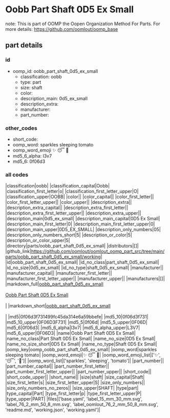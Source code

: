 # Oobb Part Shaft 0D5 Ex Small  

note: This is part of OOMP the Oopen Organization Method For Parts. For more details: https://github.com/oomlout/oomp_base

##  part details





### id
* oomp_id: oobb_part_shaft_0d5_ex_small
  * classification: oobb
  * type: part
  * size: shaft
  * color: 
  * description_main: 0d5_ex_small
  * description_extra: 
  * manufacturer: 
  * part_number: 

### other_codes
* short_code: 
* oomp_word: sparkles sleeping tomato
* oomp_word_emoji :sparkles: :sleeping: :tomato:
* md5_6_alpha: l3v7
* md5_6: 0f06d3

### all codes 
|classification|oobb|
|classification_capital|Oobb|
|classification_first_letter|o|
|classification_first_letter_upper|O|
|classification_upper|OOBB|
|color||
|color_capital||
|color_first_letter||
|color_first_letter_upper||
|color_upper||
|description_extra||
|description_extra_capital||
|description_extra_first_letter||
|description_extra_first_letter_upper||
|description_extra_upper||
|description_main|0d5_ex_small|
|description_main_capital|0D5 Ex Small|
|description_main_first_letter|0|
|description_main_first_letter_upper|0|
|description_main_upper|0D5_EX_SMALL|
|description_only_numbers|05|
|description_only_numbers_short|5|
|description_or_color|5|
|description_or_color_upper|5|
|directory|parts/oobb_part_shaft_0d5_ex_small|
|distributors|[]|
|github_link|https://github.com/oomlout/oomlout_oomp_part_src/tree/main/parts/oobb_part_shaft_0d5_ex_small/working|
|id|oobb_part_shaft_0d5_ex_small|
|id_no_class|part_shaft_0d5_ex_small|
|id_no_size|0d5_ex_small|
|id_no_type|shaft_0d5_ex_small|
|manufacturer||
|manufacturer_capital||
|manufacturer_first_letter||
|manufacturer_first_letter_upper||
|manufacturer_upper||
|manufacturers|[]|
|markdown_full|[oobb_part_shaft_0d5_ex_small](https://github.com/oomlout/oomlout_oomp_part_src/tree/main/parts/oobb_part_shaft_0d5_ex_small/working)<br>[](https://github.com/oomlout/oomlout_oomp_part_src/tree/main/parts/oobb_part_shaft_0d5_ex_small/working)<br>[Oobb Part Shaft 0D5 Ex Small](https://github.com/oomlout/oomlout_oomp_part_src/tree/main/parts/oobb_part_shaft_0d5_ex_small/working)<br><br>|
|markdown_short|[oobb_part_shaft_0d5_ex_small](https://github.com/oomlout/oomlout_oomp_part_src/tree/main/parts/oobb_part_shaft_0d5_ex_small/working)<br><br>|
|md5|0f06d3f731499fc45da314e6a59bbefe|
|md5_10|0f06d3f731|
|md5_10_upper|0F06D3F731|
|md5_5|0f06d|
|md5_5_upper|0F06D|
|md5_6|0f06d3|
|md5_6_alpha|l3v7|
|md5_6_alpha_upper|L3V7|
|md5_6_upper|0F06D3|
|name|Oobb Part Shaft 0D5 Ex Small|
|name_no_class|Part Shaft 0D5 Ex Small|
|name_no_size|0D5 Ex Small|
|name_no_size_short|0D5 Ex Small|
|name_no_type|Shaft 0D5 Ex Small|
|oomp_key|oomp_oobb_part_shaft_0d5_ex_small|
|oomp_word|sparkles sleeping tomato|
|oomp_word_emoji|:sparkles: :sleeping: :tomato:|
|oomp_word_emoji_list|[':sparkles:', ':sleeping:', ':tomato:']|
|oomp_word_list|['sparkles', 'sleeping', 'tomato']|
|part_number||
|part_number_capital||
|part_number_first_letter||
|part_number_first_letter_upper||
|part_number_upper||
|short_code||
|short_code_upper||
|short_name||
|size|shaft|
|size_capital|Shaft|
|size_first_letter|s|
|size_first_letter_upper|S|
|size_only_numbers||
|size_only_numbers_no_zeros||
|size_upper|SHAFT|
|type|part|
|type_capital|Part|
|type_first_letter|p|
|type_first_letter_upper|P|
|type_upper|PART|
|files|['base.yaml', 'label_15_mm_30_mm.svg', 'label_76_2_mm_50_8_mm.svg', 'label_oomlout_76_2_mm_50_8_mm.svg', 'readme.md', 'working.json', 'working.yaml']|
